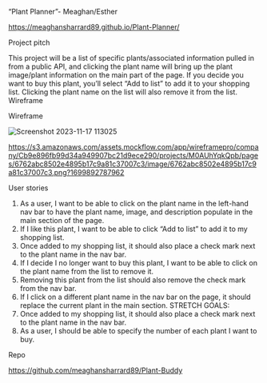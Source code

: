 “Plant Planner”- Meaghan/Esther

https://meaghansharrard89.github.io/Plant-Planner/

Project pitch

This project will be a list of specific plants/associated information pulled in from a public API, and clicking the plant name will bring up the plant image/plant information on the main part of the page. If you decide you want to buy this plant, you’ll select “Add to list” to add it to your shopping list. Clicking the plant name on the list will also remove it from the list.
Wireframe

Wireframe

![Screenshot 2023-11-17 113025](https://github.com/meaghansharrard89/Plant-Planner/assets/139836723/1ca77483-656f-4555-973f-2854197ab478)


https://s3.amazonaws.com/assets.mockflow.com/app/wireframepro/company/Cb9e896fb99d34a949907bc21d9ece290/projects/M0AUhYqkQpb/pages/6762abc8502e4895b17c9a81c37007c3/image/6762abc8502e4895b17c9a81c37007c3.png?1699892787962

User stories

1.	As a user, I want to be able to click on the plant name in the left-hand nav bar to have the plant name, image, and description populate in the main section of the page.
2.	If I like this plant, I want to be able to click “Add to list” to add it to my shopping list.
3.	Once added to my shopping list, it should also place a check mark next to the plant name in the nav bar.
4.	If I decide I no longer want to buy this plant, I want to be able to click on the plant name from the list to remove it.
5.	Removing this plant from the list should also remove the check mark from the nav bar.
6.	If I click on a different plant name in the nav bar on the page, it should replace the current plant in the main section.
STRETCH GOALS:
1.	Once added to my shopping list, it should also place a check mark next to the plant name in the nav bar.
2.	As a user, I should be able to specify the number of each plant I want to buy.

Repo

https://github.com/meaghansharrard89/Plant-Buddy

